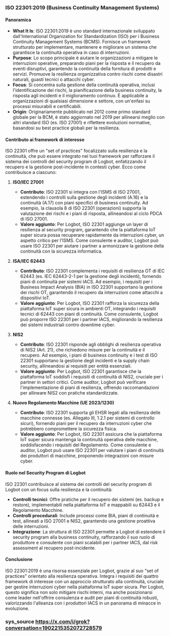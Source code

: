### **ISO 22301:2019 (Business Continuity Management Systems)**

#### **Panoramica**
- **What It Is**: ISO 22301:2019 è uno standard internazionale sviluppato dall'International Organization for Standardization (ISO) per i Business Continuity Management Systems (BCMS). Fornisce un framework strutturato per implementare, mantenere e migliorare un sistema che garantisce la continuità operativa in caso di interruzioni.
- **Purpose**: Lo scopo principale è aiutare le organizzazioni a mitigare le interruzioni operative, preparando piani per la risposta e il recupero da eventi disruptivi, garantendo la continuità della fornitura di prodotti e servizi. Promuove la resilienza organizzativa contro rischi come disastri naturali, guasti tecnici o attacchi cyber.
- **Focus**: Si concentra sulla gestione della continuità operativa, inclusi l'identificazione dei rischi, la pianificazione della business continuity, la risposta agli incidenti e il miglioramento continuo. È applicabile a organizzazioni di qualsiasi dimensione e settore, con un'enfasi su processi misurabili e certificabili.
- **Origin**: Originariamente pubblicato nel 2012 come primo standard globale per la BCM, è stato aggiornato nel 2019 per allinearsi meglio con altri standard ISO (es. ISO 27001) e riflettere evoluzioni normative, basandosi su best practice globali per la resilienza.

#### **Contributo ai framework di interesse**
ISO 22301 offre un "set of practices" focalizzato sulla resilienza e la continuità, che può essere integrato nei tuoi framework per rafforzare il sistema dei controlli del security program di Logbot, enfatizzando il recupero e la gestione post-incidente in contesti cyber. Ecco come contribuisce a ciascuno:

1. **ISO/IEC 27001**
   - **Contributo**: ISO 22301 si integra con l'ISMS di ISO 27001, estendendo i controlli sulla gestione degli incidenti (A.16) e la continuità (A.17) con piani specifici di business continuity. Ad esempio, la clausola 8 di ISO 22301 (operazioni) supporta la valutazione dei rischi e i piani di risposta, allineandosi al ciclo PDCA di ISO 27001.
   - **Valore aggiunto**: Per Logbot, ISO 22301 aggiunge un layer di resilienza al security program, garantendo che la piattaforma IoT super sicura possa recuperare rapidamente da interruzioni cyber, un aspetto critico per l'ISMS. Come consulente e auditor, Logbot può usare ISO 22301 per aiutare i partner a armonizzare la gestione della continuità con la sicurezza informatica.

2. **ISA/IEC 62443**
   - **Contributo**: ISO 22301 complementa i requisiti di resilienza OT di IEC 62443 (es. IEC 62443-2-1 per la gestione degli incidenti), fornendo piani di continuità per sistemi IACS. Ad esempio, i requisiti per i Business Impact Analysis (BIA) in ISO 22301 supportano la gestione dei rischi OT, garantendo il recupero da interruzioni come attacchi a dispositivi IoT.
   - **Valore aggiunto**: Per Logbot, ISO 22301 rafforza la sicurezza della piattaforma IoT super sicura in ambienti OT, integrando i requisiti tecnici di 62443 con piani di continuità. Come consulente, Logbot può proporre ISO 22301 per i partner IACS, migliorando la resilienza dei sistemi industriali contro downtime cyber.

3. **NIS2**
   - **Contributo**: ISO 22301 risponde agli obblighi di resilienza operativa di NIS2 (Art. 21), che richiedono misure per la continuità e il recupero. Ad esempio, i piani di business continuity e i test di ISO 22301 supportano la gestione degli incidenti e la supply chain security, allineandosi ai requisiti per entità essenziali.
   - **Valore aggiunto**: Per Logbot, ISO 22301 garantisce che la piattaforma IoT soddisfi i requisiti di continuità di NIS2, cruciale per i partner in settori critici. Come auditor, Logbot può verificare l'implementazione di piani di resilienza, offrendo raccomandazioni per allineare NIS2 con pratiche standardizzate.

4. **Nuovo Regolamento Macchine (UE 2023/1230)**
   - **Contributo**: ISO 22301 supporta gli EHSR legati alla resilienza delle macchine connesse (es. Allegato III, 1.2.1 per sistemi di controllo sicuri), fornendo piani per il recupero da interruzioni cyber che potrebbero compromettere la sicurezza fisica.
   - **Valore aggiunto**: Per Logbot, ISO 22301 assicura che la piattaforma IoT super sicura mantenga la continuità operativa delle macchine, soddisfacendo i requisiti del Regolamento. Come consulente e auditor, Logbot può usare ISO 22301 per valutare i piani di continuità dei produttori di macchine, proponendo integrazioni con misure cyber.

#### **Ruolo nel Security Program di Logbot**
ISO 22301 contribuisce al sistema dei controlli del security program di Logbot con un focus sulla resilienza e la continuità:
- **Controlli tecnici**: Offre pratiche per il recupero dei sistemi (es. backup e restore), implementabili nella piattaforma IoT e mappabili su 62443 e il Regolamento Macchine.
- **Controlli procedurali**: Include processi come BIA, piani di continuità e test, allineati a ISO 27001 e NIS2, garantendo una gestione proattiva delle interruzioni.
- **Integrazione**: La struttura di ISO 22301 permette a Logbot di estendere il security program alla business continuity, rafforzando il suo ruolo di produttore e consulente con piani scalabili per i partner IACS, dal risk assessment al recupero post-incidente.

#### **Conclusione**
ISO 22301:2019 è una risorsa essenziale per Logbot, grazie al suo "set of practices" orientato alla resilienza operativa. Integra i requisiti dei quattro framework di interesse con un approccio strutturato alla continuità, cruciale per gestire interruzioni cyber nella piattaforma IoT super sicura. Per Logbot, questo significa non solo mitigare rischi interni, ma anche posizionarsi come leader nell'offrire consulenza e audit per piani di continuità robusti, valorizzando l'alleanza con i produttori IACS in un panorama di minacce in evoluzione.

### sys_source https://x.com/i/grok?conversation=1902215352072728579